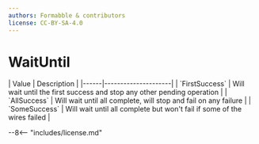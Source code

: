 ```yaml
---
authors: Formabble & contributors
license: CC-BY-SA-4.0
---
```



# WaitUntil

<div class="sh-parameters" markdown="1">
| Value  | Description |
|------|---------------------|
| `FirstSuccess` | Will wait until the first success and stop any other pending operation |
| `AllSuccess` | Will wait until all complete, will stop and fail on any failure |
| `SomeSuccess` | Will wait until all complete but won't fail if some of the wires failed |

</div>

--8<-- "includes/license.md"
